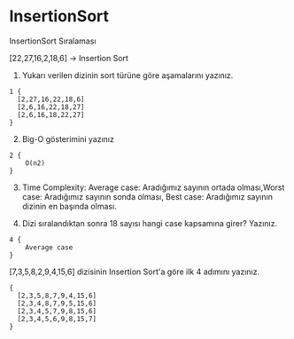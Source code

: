 # InsertionSort
InsertionSort Sıralaması

[22,27,16,2,18,6] -> Insertion Sort

1. Yukarı verilen dizinin sort türüne göre aşamalarını yazınız.
``` 
1 {
  [2,27,16,22,18,6]  
  [2,6,16,22,18,27] 
  [2,6,16,18,22,27] 
}
``` 

2. Big-O gösterimini yazınız

``` 
2 {
    O(n2)
}
``` 

3. Time Complexity: Average case: Aradığımız sayının ortada olması,Worst case: Aradığımız sayının sonda olması, Best case: Aradığımız sayının dizinin en başında olması.

4. Dizi sıralandıktan sonra 18 sayısı hangi case kapsamına girer? Yazınız.

``` 
4 {
    Average case
}
``` 

[7,3,5,8,2,9,4,15,6] dizisinin Insertion Sort'a göre ilk 4 adımını yazınız.
``` 
{
  [2,3,5,8,7,9,4,15,6] 
  [2,3,4,8,7,9,5,15,6]   
  [2,3,4,5,7,9,8,15,6] 
  [2,3,4,5,6,9,8,15,7]
}
``` 
